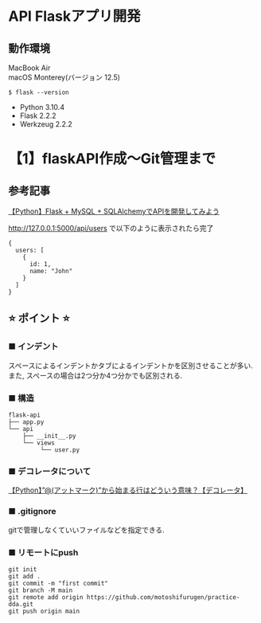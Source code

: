 # API Flaskアプリ開発

## 動作環境

MacBook Air<br>
macOS Monterey(バージョン 12.5)

`$ flask --version`

- Python 3.10.4
- Flask 2.2.2
- Werkzeug 2.2.2

# 【1】flaskAPI作成〜Git管理まで

## 参考記事

[【Python】Flask + MySQL + SQLAlchemyでAPIを開発してみよう](https://swallow-incubate.com/archives/blog/20190819)

http://127.0.0.1:5000/api/users で以下のように表示されたら完了

```
{
  users: [
    {
      id: 1,
      name: "John"
    }
  ]
}
```

## :star: ポイント :star:

### ■ インデント

スペースによるインデントかタブによるインデントかを区別させることが多い.
また, スペースの場合は2つ分か4つ分かでも区別される.

### ■ 構造

```
flask-api
├── app.py
└── api
    ├── __init__.py
    └── views
         └── user.py
```

### ■ デコレータについて

[【Python】”@(アットマーク)”から始まる行はどういう意味？【デコレータ】](https://keymaso.com/programemory/python/decorator/)

### ■ .gitignore

gitで管理しなくていいファイルなどを指定できる.

### ■ リモートにpush

```
git init
git add .
git commit -m "first commit"
git branch -M main
git remote add origin https://github.com/motoshifurugen/practice-dda.git
git push origin main
```
